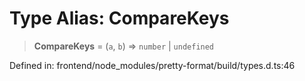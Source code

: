 # Type Alias: CompareKeys

> **CompareKeys** = (`a`, `b`) => `number` \| `undefined`

Defined in: frontend/node\_modules/pretty-format/build/types.d.ts:46
